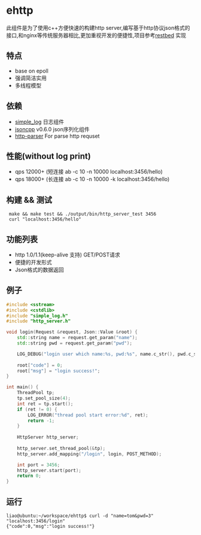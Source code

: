ehttp
=============
此组件是为了使用c++方便快速的构建http server,编写基于http协议json格式的接口,和nginx等传统服务器相比,更加重视开发的便捷性,项目参考[restbed](https://bitbucket.org/Corvusoft/restbed/overview) 实现

## 特点
* base on epoll
* 强调简洁实用
* 多线程模型

## 依赖
 * [simple_log](https://github.com/hongliuliao/simple_log) 日志组件
 * [jsoncpp](https://github.com/open-source-parsers/jsoncpp) v0.6.0 json序列化组件
 * [http-parser](https://github.com/nodejs/http-parser) For parse http requset 

## 性能(without log print)
 * qps 12000+ (短连接 ab -c 10 -n 10000 localhost:3456/hello)
 * qps 18000+ (长连接 ab -c 10 -n 10000 -k localhost:3456/hello)

## 构建 && 测试
```
 make && make test && ./output/bin/http_server_test 3456
 curl "localhost:3456/hello"
```

## 功能列表
  * http 1.0/1.1(keep-alive 支持) GET/POST请求
  * 便捷的开发形式
  * Json格式的数据返回

## 例子
```c++
#include <sstream>
#include <cstdlib>
#include "simple_log.h"
#include "http_server.h"

void login(Request &request, Json::Value &root) {
    std::string name = request.get_param("name");
    std::string pwd = request.get_param("pwd");

    LOG_DEBUG("login user which name:%s, pwd:%s", name.c_str(), pwd.c_str());
    
    root["code"] = 0;
    root["msg"] = "login success!";
}

int main() {
    ThreadPool tp;
    tp.set_pool_size(4);
    int ret = tp.start();
    if (ret != 0) {
        LOG_ERROR("thread pool start error:%d", ret);
        return -1;
    }
	
    HttpServer http_server;
    
    http_server.set_thread_pool(&tp);
    http_server.add_mapping("/login", login, POST_METHOD);

    int port = 3456;
    http_server.start(port);
    return 0;
}


```

## 运行
```
liao@ubuntu:~/workspace/ehttp$ curl -d "name=tom&pwd=3" "localhost:3456/login"
{"code":0,"msg":"login success!"}

```

